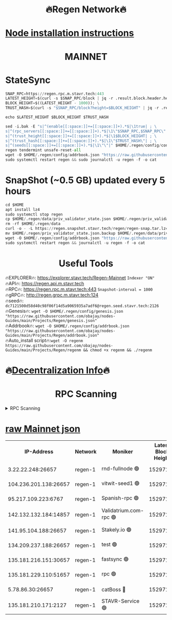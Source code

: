 <h1 align="center"> 🔥Regen Network🔥</h1>

[Node installation instructions](https://github.com/obajay/nodes-Guides/tree/main/Projects/Regen)
=
<h1 align="center"> MAINNET</h1>

# StateSync
```python
SNAP_RPC=https://regen.rpc.m.stavr.tech:443
LATEST_HEIGHT=$(curl -s $SNAP_RPC/block | jq -r .result.block.header.height); \
BLOCK_HEIGHT=$((LATEST_HEIGHT - 1000)); \
TRUST_HASH=$(curl -s "$SNAP_RPC/block?height=$BLOCK_HEIGHT" | jq -r .result.block_id.hash)

echo $LATEST_HEIGHT $BLOCK_HEIGHT $TRUST_HASH

sed -i.bak -E "s|^(enable[[:space:]]+=[[:space:]]+).*$|\1true| ; \
s|^(rpc_servers[[:space:]]+=[[:space:]]+).*$|\1\"$SNAP_RPC,$SNAP_RPC\"| ; \
s|^(trust_height[[:space:]]+=[[:space:]]+).*$|\1$BLOCK_HEIGHT| ; \
s|^(trust_hash[[:space:]]+=[[:space:]]+).*$|\1\"$TRUST_HASH\"| ; \
s|^(seeds[[:space:]]+=[[:space:]]+).*$|\1\"\"|" $HOME/.regen/config/config.toml
regen tendermint unsafe-reset-all
wget -O $HOME/.regen/config/addrbook.json "https://raw.githubusercontent.com/obajay/nodes-Guides/main/Projects/Regen/addrbook.json"
sudo systemctl restart regen && sudo journalctl -u regen -f -o cat
```
# SnapShot (~0.5 GB) updated every 5 hours
```python
cd $HOME
apt install lz4
sudo systemctl stop regen
cp $HOME/.regen/data/priv_validator_state.json $HOME/.regen/priv_validator_state.json.backup
rm -rf $HOME/.regen/data
curl -o - -L https://regen.snapshot.stavr.tech/regen/regen-snap.tar.lz4 | lz4 -c -d - | tar -x -C $HOME/.regen --strip-components 2
mv $HOME/.regen/priv_validator_state.json.backup $HOME/.regen/data/priv_validator_state.json
wget -O $HOME/.regen/config/addrbook.json "https://raw.githubusercontent.com/obajay/nodes-Guides/main/Projects/Regen/addrbook.json"
sudo systemctl restart regen && journalctl -u regen -f -o cat
```

 <h1 align="center"> Useful Tools</h1>

🔥EXPLORER🔥:     https://explorer.stavr.tech/Regen-Mainnet        `Indexer "ON"` \
🔥API🔥:          https://regen.api.m.stavr.tech \
🔥RPC🔥:          https://regen.rpc.m.stavr.tech:443              `Snapshot-interval = 1000` \
🔥gRPC🔥:         http://regen.grpc.m.stavr.tech:124 \
🔥seed🔥:      `dc7121500d58d40c98f06f14d5a9065935a7adf6@regen.seed.stavr.tech:2126` \
🔥Genesis🔥:   `wget -O $HOME/.regen/config/genesis.json "https://raw.githubusercontent.com/obajay/nodes-Guides/main/Projects/Regen/genesis.json"` \
🔥Addrbook🔥:  `wget -O $HOME/.regen/config/addrbook.json "https://raw.githubusercontent.com/obajay/nodes-Guides/main/Projects/Regen/addrbook.json"` \
🔥Auto_install script🔥:`wget -O regenm https://raw.githubusercontent.com/obajay/nodes-Guides/main/Projects/Regen/regenm && chmod +x regenm && ./regenm`

🔥[Decentralization Info](https://github.com/obajay/StateSync-snapshots/tree/main/Projects/Regen/Decentralization)🔥
=
<h1 align="center"> RPC Scanning</h1>

<details>
<summary>RPC Scanning</summary>

<h2 align="center"> We scan nodes in real time every 4 hours. And we provide the final result of RPC endpoints.
We cannot influence the operation of these nodes in any way. </h2>


```python
If Voting Power is higher than 0 --> then the Node is a validator of the network and may be subject to attack and be a potential threat to the chain.
```
```python
We marked such validators with a red symbol
```

</details>

[raw Mainnet json](https://rpc-check.regenm.stavr.tech/regenm/rpc-regenm-result.json)
=


<table><tr><th>IP-Address</th><th>Network</th><th>Moniker</th><th>Latest Block Height</th><th>Earliest Block Height</th><th>Catching Up</th><th>Tx Index</th><th>Voting Power</th><th>Scan Time</th></tr><tr><td>3.22.22.248:26657</td><td>regen-1</td><td>rnd-fullnode 🟢</td><td>15297159</td><td>4134001</td><td>False</td><td>on</td><td>0</td><td>2024-03-26T16:27:37.927774624UTC</td></tr><tr><td>104.236.201.138:26657</td><td>regen-1</td><td>vitwit-seed1 🟢</td><td>15297146</td><td>8943001</td><td>False</td><td>on</td><td>0</td><td>2024-03-26T16:26:26.747259787UTC</td></tr><tr><td>95.217.109.223:6767</td><td>regen-1</td><td>Spanish-rpc 🟢</td><td>15297170</td><td>10068001</td><td>False</td><td>on</td><td>0</td><td>2024-03-26T16:28:50.156850030UTC</td></tr><tr><td>142.132.132.184:14857</td><td>regen-1</td><td>Validatrium.com-rpc 🟢</td><td>15297171</td><td>11175001</td><td>False</td><td>on</td><td>0</td><td>2024-03-26T16:28:54.435452264UTC</td></tr><tr><td>141.95.104.188:26657</td><td>regen-1</td><td>Stakely.io 🟢</td><td>15297155</td><td>13442501</td><td>False</td><td>on</td><td>0</td><td>2024-03-26T16:27:17.746343925UTC</td></tr><tr><td>134.209.237.188:26657</td><td>regen-1</td><td>test 🟢</td><td>15297177</td><td>13992001</td><td>False</td><td>on</td><td>0</td><td>2024-03-26T16:29:27.906382280UTC</td></tr><tr><td>135.181.216.151:30657</td><td>regen-1</td><td>fastsync 🟢</td><td>15297164</td><td>14457001</td><td>False</td><td>off</td><td>0</td><td>2024-03-26T16:28:08.531046492UTC</td></tr><tr><td>135.181.229.110:51657</td><td>regen-1</td><td>rpc 🟢</td><td>15297154</td><td>14844001</td><td>False</td><td>on</td><td>0</td><td>2024-03-26T16:27:09.357730852UTC</td></tr><tr><td>5.78.86.30:26657</td><td>regen-1</td><td>catBoss 🔴</td><td>15297181</td><td>15237401</td><td>False</td><td>on</td><td>9054968928</td><td>2024-03-26T16:29:51.983924375UTC</td></tr><tr><td>135.181.210.171:2127</td><td>regen-1</td><td>STAVR-Service 🟢</td><td>15297183</td><td>15295001</td><td>False</td><td>on</td><td>0</td><td>2024-03-26T16:30:07.218724757UTC</td></tr></table>